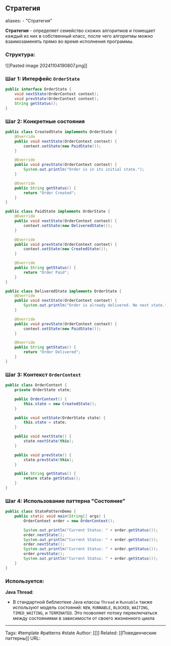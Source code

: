 ## Стратегия

aliases: 
	- "Стратегия"

**Стратегия** - определяет семейство схожих алгоритмов и помещает каждый из них в собственный класс, после чего алгоритмы можно взаимозаменять прямо во время исполнения программы.

### Структура:
![[Pasted image 20241104190807.png]]


### Шаг 1: Интерфейс `OrderState`
```java
public interface OrderState {
    void nextState(OrderContext context);
    void prevState(OrderContext context);
    String getStatus();
}
```

### Шаг 2: Конкретные состояния

```java
public class CreatedState implements OrderState {
    @Override
    public void nextState(OrderContext context) {
        context.setState(new PaidState());
    }

    @Override
    public void prevState(OrderContext context) {
        System.out.println("Order is in its initial state.");
    }

    @Override
    public String getStatus() {
        return "Order Created";
    }
}

public class PaidState implements OrderState {
    @Override
    public void nextState(OrderContext context) {
        context.setState(new DeliveredState());
    }

    @Override
    public void prevState(OrderContext context) {
        context.setState(new CreatedState());
    }

    @Override
    public String getStatus() {
        return "Order Paid";
    }
}

public class DeliveredState implements OrderState {
    @Override
    public void nextState(OrderContext context) {
        System.out.println("Order is already delivered. No next state.");
    }

    @Override
    public void prevState(OrderContext context) {
        context.setState(new PaidState());
    }

    @Override
    public String getStatus() {
        return "Order Delivered";
    }
}
```

### Шаг 3: Контекст `OrderContext`

```java
public class OrderContext {
    private OrderState state;

    public OrderContext() {
        this.state = new CreatedState();
    }

    public void setState(OrderState state) {
        this.state = state;
    }

    public void nextState() {
        state.nextState(this);
    }

    public void prevState() {
        state.prevState(this);
    }

    public String getStatus() {
        return state.getStatus();
    }
}
```

### Шаг 4: Использование паттерна "Состояние"

```java
public class StatePatternDemo {
    public static void main(String[] args) {
        OrderContext order = new OrderContext();

        System.out.println("Current Status: " + order.getStatus());
        order.nextState();
        System.out.println("Current Status: " + order.getStatus());
        order.nextState();
        System.out.println("Current Status: " + order.getStatus());
        order.prevState();
        System.out.println("Current Status: " + order.getStatus());
    }
}
```
### Используется:

**Java Thread**:
- В стандартной библиотеке Java классы `Thread` и `Runnable` также используют модель состояний: `NEW`, `RUNNABLE`, `BLOCKED`, `WAITING`, `TIMED_WAITING`, и `TERMINATED`. Это позволяет потоку переключаться между состояниями в зависимости от своего жизненного цикла

---
Tags: #template #patterns #state
Author: [[]]
Related: [[Поведенческие паттерны]]
URL: 